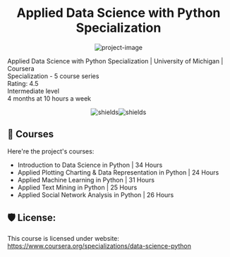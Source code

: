 <h1 align="center" id="title">Applied Data Science with Python Specialization</h1>

<p align="center"><img src="https://socialify.git.ci/himalayadua/Applied-Data-Science-with-Python/image?description=1&amp;language=1&amp;logo=https%3A%2F%2Fs3.amazonaws.com%2Fcoursera_assets%2Fmeta_images%2Fgenerated%2FXDP%2FXDP~SPECIALIZATION!~data-science-python%2FXDP~SPECIALIZATION!~data-science-python.jpeg&amp;name=1&amp;owner=1&amp;theme=Light" alt="project-image"></p>

<p id="description">Applied Data Science with Python Specialization | University of Michigan | Coursera </br>
Specialization - 5 course series </br>
Rating: 4.5 </br>
Intermediate level </br> 
4 months at 10 hours a week</p>

<p align="center"><img src="https://img.shields.io/badge/Coursera-blue" alt="shields"><img src="https://img.shields.io/badge/DataScience-orange" alt="shields"></p>

  
  
<h2>🧐 Courses</h2>

Here're the project's courses:

*   Introduction to Data Science in Python | 34 Hours
*   Applied Plotting Charting & Data Representation in Python | 24 Hours
*   Applied Machine Learning in Python | 31 Hours
*   Applied Text Mining in Python | 25 Hours
*   Applied Social Network Analysis in Python | 26 Hours


<h2>🛡️ License:</h2>

This course is licensed under website: https://www.coursera.org/specializations/data-science-python